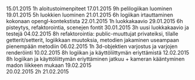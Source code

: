 15.01.2015	1h	aloitustoimenpiteet
17.01.2015	9h	pelilogiikan luominen
19.01.2015	5h	luokkien luominen
21.01.2015	6h	logiikan irtauttaminen kokonaan opengl-kontekstista
22.01.2015	1h	luokkakaavio
29.01.2015	6h	pisteytys, refaktorointia, scenejen fontit
30.01.2015	3h	uusi luokkakaavio ja testejä
04.02.2015	8h	refaktorointia: public-muuttujat privateiksi, tilalle getterit/setterit, logiikkaan muutoksia, metodien jakaminen useampaan pienempään metodiin
06.02.2015	1h	3d-objektien varjostus ja varjojen renderöinti
10.02.2015	8h	logiikan ja käyttöliittymän eriyttämistä
12.02.2015	8h	logiikan ja käyttöliittymän eriyttäminen jatkuu + kameran kääntyminen madon liikkeen mukaan
19.02.2015	
20.02.2015	2h
21.02.2015	
